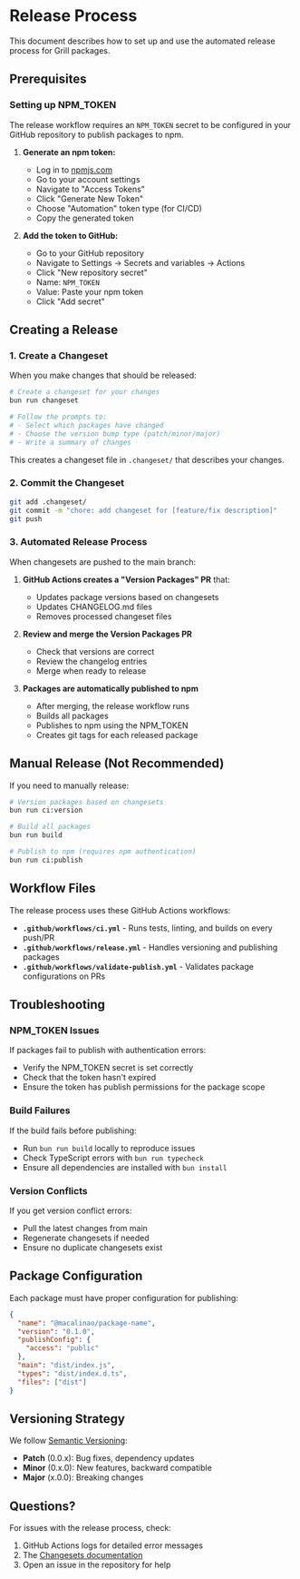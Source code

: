 # Release Process

This document describes how to set up and use the automated release process for Grill packages.

## Prerequisites

### Setting up NPM_TOKEN

The release workflow requires an `NPM_TOKEN` secret to be configured in your GitHub repository to publish packages to npm.

1. **Generate an npm token:**
   - Log in to [npmjs.com](https://www.npmjs.com/)
   - Go to your account settings
   - Navigate to "Access Tokens"
   - Click "Generate New Token"
   - Choose "Automation" token type (for CI/CD)
   - Copy the generated token

2. **Add the token to GitHub:**
   - Go to your GitHub repository
   - Navigate to Settings → Secrets and variables → Actions
   - Click "New repository secret"
   - Name: `NPM_TOKEN`
   - Value: Paste your npm token
   - Click "Add secret"

## Creating a Release

### 1. Create a Changeset

When you make changes that should be released:

```bash
# Create a changeset for your changes
bun run changeset

# Follow the prompts to:
# - Select which packages have changed
# - Choose the version bump type (patch/minor/major)
# - Write a summary of changes
```

This creates a changeset file in `.changeset/` that describes your changes.

### 2. Commit the Changeset

```bash
git add .changeset/
git commit -m "chore: add changeset for [feature/fix description]"
git push
```

### 3. Automated Release Process

When changesets are pushed to the main branch:

1. **GitHub Actions creates a "Version Packages" PR** that:
   - Updates package versions based on changesets
   - Updates CHANGELOG.md files
   - Removes processed changeset files

2. **Review and merge the Version Packages PR**
   - Check that versions are correct
   - Review the changelog entries
   - Merge when ready to release

3. **Packages are automatically published to npm**
   - After merging, the release workflow runs
   - Builds all packages
   - Publishes to npm using the NPM_TOKEN
   - Creates git tags for each released package

## Manual Release (Not Recommended)

If you need to manually release:

```bash
# Version packages based on changesets
bun run ci:version

# Build all packages
bun run build

# Publish to npm (requires npm authentication)
bun run ci:publish
```

## Workflow Files

The release process uses these GitHub Actions workflows:

- **`.github/workflows/ci.yml`** - Runs tests, linting, and builds on every push/PR
- **`.github/workflows/release.yml`** - Handles versioning and publishing packages
- **`.github/workflows/validate-publish.yml`** - Validates package configurations on PRs

## Troubleshooting

### NPM_TOKEN Issues

If packages fail to publish with authentication errors:
- Verify the NPM_TOKEN secret is set correctly
- Check that the token hasn't expired
- Ensure the token has publish permissions for the package scope

### Build Failures

If the build fails before publishing:
- Run `bun run build` locally to reproduce issues
- Check TypeScript errors with `bun run typecheck`
- Ensure all dependencies are installed with `bun install`

### Version Conflicts

If you get version conflict errors:
- Pull the latest changes from main
- Regenerate changesets if needed
- Ensure no duplicate changesets exist

## Package Configuration

Each package must have proper configuration for publishing:

```json
{
  "name": "@macalinao/package-name",
  "version": "0.1.0",
  "publishConfig": {
    "access": "public"
  },
  "main": "dist/index.js",
  "types": "dist/index.d.ts",
  "files": ["dist"]
}
```

## Versioning Strategy

We follow [Semantic Versioning](https://semver.org/):

- **Patch** (0.0.x): Bug fixes, dependency updates
- **Minor** (0.x.0): New features, backward compatible
- **Major** (x.0.0): Breaking changes

## Questions?

For issues with the release process, check:
1. GitHub Actions logs for detailed error messages
2. The [Changesets documentation](https://github.com/changesets/changesets)
3. Open an issue in the repository for help